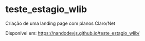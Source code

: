 # teste_estagio_wlib
Criação de uma landing page com planos Claro/Net

Disponível em: https://nandodevjs.github.io/teste_estagio_wlib/
